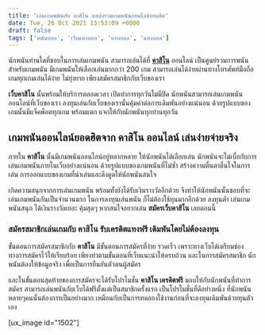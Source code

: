 ```yaml
---
title: 'เล่นเกมพนันกับ คาสิโน แหล่งรวมเกมพนันออนไลน์ยอดฮิต'
date: Tue, 26 Oct 2021 13:53:09 +0000
draft: false
tags: ['พนันบอล', 'เว็บแทงบอล', 'แทงบอล', 'แทงบอล']
---
```


นักพนันท่านใดที่ชอบในการเล่นเกมพนัน สามารถเล่นได้ที่ **[คาสิโน](/archives/)** ออนไลน์ เป็นศูนย์รวมการพนันสำหรับเกมพนัน มีเกมพนันให้เลือกเล่นมากกว่า 200 เกม สามารถเล่นได้ง่ายผ่านทางโทรศัพท์มือถือ เกมทุกเกมเล่นได้ง่าย ไม่ยุ่งยาก เพียงสมัครสมาชิกกับเว็บของเรา

**เว็บคาสิโน** นั้นพร้อมให้บริการตลอดเวลา เปิดทำการทุกวันไม่มีปิด นักพนันสามารถเล่นเกมพนันออนไลน์ที่เว็บของเรา ลงทุนเล่นกับเว็บของเรานั้นคุ้มค่าต่อการเดิมพันอย่างแน่นอน ด้วยรูปแบบของเกมนั้นมีแจ็คพ็อตทุกเกม พร้อมแตก แจกให้กับนักพนันทุกท่านทุกวัน

**เกมพนันออนไลน์ยอดฮิตจาก คาสิโน ออนไลน์ เล่นง่ายจ่ายจริง**
-----------------------------------------------------------

ภายใน **คาสิโน** นั้นมีเกมพนันออนไลน์อยู่หลากหลาย ให้นักพนันได้เลือกเล่น นักพนันจะไม่เบื่อกับการเล่นเกมพนันภายในเว็บอย่างแน่นอน ด้วยรูปแบบของเกมพนันที่ไม่ซ้ำ สร้างความตื่นตาตื่นใจในการเล่น การออกแบบของเกมที่น่าเล่นและดึงดูดให้นักพนันสนใจ

เกิดความสนุกจากการเล่นเกมพนัน พร้อมทั้งยังได้รับเงินรางวัลอีกด้วย จึงทำให้นักพนันนั้นชอบที่จะเล่นเกมพนันกันเป็นจำนวนมาก ในการลงทุนเล่นพนัน ก็ไม่ต้องใช้ทุนมากอีกด้วย ลงทุนต่ำ เล่นเกมพนันสนุก ได้เงินรางวัลเยอะ คุ้มสุดๆ หากสนใจอยากเล่น **สมัครเว็บคาสิโน** เลยตอนนี้

### **สมัครสมาชิกเล่นเกมกับ คาสิโน รับเครดิตแทงฟรี เดิมพันโดยไม่ต้องลงทุน**

ขั้นตอนการสมัครสมาชิกกับ **คาสิโน** มีขั้นตอนการสมัครที่ง่าย รวดเร็ว เพราะทางเว็บได้เตรียมช่องทางการสมัครไว้ให้เรียบร้อย เพียงทำตามขั้นตอนที่เว็บแนะนำให้ครบถ้วน และในการสมัครสมาชิก นักพนันต้องให้ข้อมูลจริง เพื่อเป็นการยืนยันตัวตนผู้สมัคร

และในขั้นตอนสุดท้ายของการสมัครจะได้รับโปรโมชั่น **คาสิโน เครดิตฟรี** มอบให้กับนักพนันที่ทำการสมัคร สามารถเล่นพนันกับเว็บได้ฟรีตั้งแต่เป็นสมาชิกครั้งแรก เป็นโปรโมชั่นที่ดีอย่างหนึ่ง ที่นักพนันหลายๆคนนั้นต้องการเป็นอย่างมาก เหมือนกับเป็นการทดลองใช้งานก่อนที่จะลงทุนเดิมพันด้วยทุนตัวเอง

\[ux\_image id="1502"\]